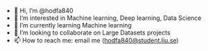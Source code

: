 - 👋 Hi, I’m @hodfa840
- 👀 I’m interested in Machine learning, Deep learning, Data Science
- 🌱 I’m currently learning Machine learning
- 💞️ I’m looking to collaborate on Large Datasets projects
- 📫 How to reach me: email me (hodfa840@student.liu.se)

<!---
hodfa840/hodfa840 is a ✨ special ✨ repository because its `README.md` (this file) appears on your GitHub profile.
You can click the Preview link to take a look at your changes.
--->
